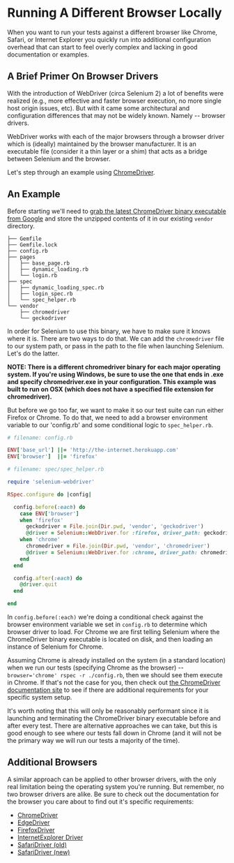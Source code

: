 # Running A Different Browser Locally

When you want to run your tests against a different browser like Chrome, Safari, or Internet Explorer you quickly run into additional configuration overhead that can start to feel overly complex and lacking in good documentation or examples.

## A Brief Primer On Browser Drivers

With the introduction of WebDriver (circa Selenium 2) a lot of benefits were realized (e.g., more effective and faster browser execution, no more single host origin issues, etc). But with it came some architectural and configuration differences that may not be widely known. Namely -- browser drivers.

WebDriver works with each of the major browsers through a browser driver which is (ideally) maintained by the browser manufacturer. It is an executable file (consider it a thin layer or a shim) that acts as a bridge between Selenium and the browser.

Let's step through an example using [ChromeDriver](https://github.com/seleniumhq/selenium/wiki/ChromeDriver).

## An Example

Before starting we'll need to [grab the latest ChromeDriver binary executable from Google](http://chromedriver.storage.googleapis.com/index.html) and store the unzipped contents of it in our existing `vendor` directory.

```text
├── Gemfile
├── Gemfile.lock
├── config.rb
├── pages
│   ├── base_page.rb
│   ├── dynamic_loading.rb
│   └── login.rb
├── spec
│   ├── dynamic_loading_spec.rb
│   ├── login_spec.rb
│   └── spec_helper.rb
└── vendor
    ├── chromedriver
    └── geckodriver
```

In order for Selenium to use this binary, we have to make sure it knows where it is. There are two ways to do that. We can add the `chromedriver` file to our system path, or pass in the path to the file when launching Selenium. Let's do the latter.

__NOTE: There is a different chromedriver binary for each major operating system. If you're using Windows, be sure to use the one that ends in .exe and specify chromedriver.exe in your configuration. This example was built to run on OSX (which does not have a specified file extension for chromedriver).__

But before we go too far, we want to make it so our test suite can run either Firefox or Chrome. To do that, we need to add a browser environment variable to our 'config.rb' and some conditional logic to `spec_helper.rb`.

```ruby
# filename: config.rb

ENV['base_url'] ||= 'http://the-internet.herokuapp.com'
ENV['browser']  ||= 'firefox'
```

```ruby
# filename: spec/spec_helper.rb

require 'selenium-webdriver'

RSpec.configure do |config|

  config.before(:each) do
    case ENV['browser']
    when 'firefox'
      geckodriver = File.join(Dir.pwd, 'vendor', 'geckodriver')
      @driver = Selenium::WebDriver.for :firefox, driver_path: geckodriver
    when 'chrome'
      chromedriver = File.join(Dir.pwd, 'vendor', 'chromedriver')
      @driver = Selenium::WebDriver.for :chrome, driver_path: chromedriver
    end
  end

  config.after(:each) do
    @driver.quit
  end

end
```

In `config.before(:each)` we're doing a conditional check against the browser environment variable we set in `config.rb` to determine which browser driver to load. For Chrome we are first telling Selenium where the ChromeDriver binary executable is located on disk, and then loading an instance of Selenium for Chrome.

Assuming Chrome is already installed on the system (in a standard location) when we run our tests (specifying Chrome as the browser) -- `browser='chrome' rspec -r ./config.rb`, then we should see them execute in Chrome. If that's not the case for you, then check out [the ChromeDriver documentation site](https://github.com/seleniumhq/selenium/wiki/ChromeDriver) to see if there are additional requirements for your specific system setup.

It's worth noting that this will only be reasonably performant since it is launching and terminating the ChromeDriver binary executable before and after every test. There are alternative approaches we can take, but this is good enough to see where our tests fall down in Chrome (and it will not be the primary way we will run our tests a majority of the time).

## Additional Browsers

A similar approach can be applied to other browser drivers, with the only real limitation being the operating system you're running. But remember, no two browser drivers are alike. Be sure to check out the documentation for the browser you care about to find out it's specific requirements:

+ [ChromeDriver](https://github.com/seleniumhq/selenium/wiki/ChromeDriver)
+ [EdgeDriver](https://developer.microsoft.com/en-us/microsoft-edge/platform/documentation/dev-guide/tools/webdriver/)
+ [FirefoxDriver](https://github.com/seleniumhq/selenium/wiki/FirefoxDriver)
+ [InternetExplorer Driver](https://github.com/seleniumhq/selenium/wiki/InternetExplorerDriver)
+ [SafariDriver (old)](https://github.com/seleniumhq/selenium/wiki/SafariDriver)
+ [SafariDriver (new)](https://webkit.org/blog/6900/webdriver-support-in-safari-10/)

